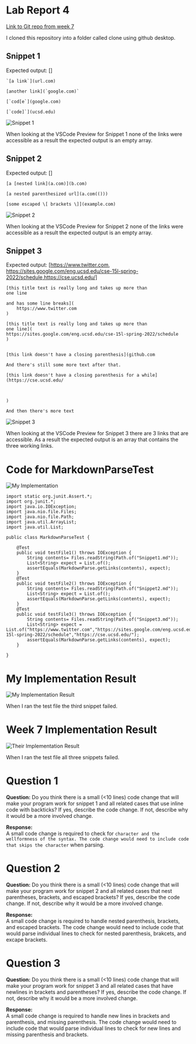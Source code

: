 # Lab Report 4

[Link to Git repo from week 7](https://github.com/Trinnnn/markdown-parser)

I cloned this repository into a folder called clone using github desktop. 

## Snippet 1

Expected output: []

```
`[a link`](url.com)

[another link](`google.com)`

[`cod[e`](google.com)

[`code]`](ucsd.edu)
```

![Snippet 1](Snippet1.png)

When looking at the VSCode Preview for Snippet 1 none of the links were accessible as a result the expected output is an empty array. 

## Snippet 2

Expected output: []

```
[a [nested link](a.com)](b.com)

[a nested parenthesized url](a.com(()))

[some escaped \[ brackets \]](example.com)
```

![Snippet 2](Snippet2.png)

When looking at the VSCode Preview for Snippet 2 none of the links were accessible as a result the expected output is an empty array. 

## Snippet 3

Expected output: [https://www.twitter.com, https://sites.google.com/eng.ucsd.edu/cse-15l-spring-2022/schedule,https://cse.ucsd.edu/]

```
[this title text is really long and takes up more than 
one line

and has some line breaks](
    https://www.twitter.com
)

[this title text is really long and takes up more than 
one line](
https://sites.google.com/eng.ucsd.edu/cse-15l-spring-2022/schedule
)


[this link doesn't have a closing parenthesis](github.com

And there's still some more text after that.

[this link doesn't have a closing parenthesis for a while](https://cse.ucsd.edu/



)

And then there's more text
```

![Snippet 3](Snippet3.png)


When looking at the VSCode Preview for Snippet 3 there are 3 links that are accessible. As a result the expected output is an array that contains the three working links.

# Code for MarkdownParseTest

![My Implementation](MyImplementation.png)

```
import static org.junit.Assert.*;
import org.junit.*;
import java.io.IOException;
import java.nio.file.Files;
import java.nio.file.Path;
import java.util.ArrayList;
import java.util.List;

public class MarkdownParseTest {

    @Test
    public void testFile1() throws IOException {
        String contents= Files.readString(Path.of("Snippet1.md"));
        List<String> expect = List.of();
        assertEquals(MarkdownParse.getLinks(contents), expect);
    }
    @Test
    public void testFile2() throws IOException {
        String contents= Files.readString(Path.of("Snippet2.md"));
        List<String> expect = List.of();
        assertEquals(MarkdownParse.getLinks(contents), expect);
    }
    @Test
    public void testFile3() throws IOException {
        String contents= Files.readString(Path.of("Snippet3.md"));
        List<String> expect = List.of("https://www.twitter.com","https://sites.google.com/eng.ucsd.edu/cse-15l-spring-2022/schedule","https://cse.ucsd.edu/");
        assertEquals(MarkdownParse.getLinks(contents), expect);
    }

}
```

# My Implementation Result
![My Implementation Result](MyImplementationResult.png)

When I ran the test file the third snippet failed. 

# Week 7 Implementation Result 
![Their Implementation Result](TheirImplementationResult.png)

When I ran the test file all three snippets failed. 

# Question 1
**Question:**
Do you think there is a small (<10 lines) code change that will make your program work for snippet 1 and all related cases that use inline code with backticks? If yes, describe the code change. If not, describe why it would be a more involved change.

**Response:**  
A small code change is required to check for ` character and the wellformness of the syntax. The code change would need to include code that skips the character ` when parsing. 


# Question 2
**Question:**
Do you think there is a small (<10 lines) code change that will make your program work for snippet 2 and all related cases that nest parentheses, brackets, and escaped brackets? If yes, describe the code change. If not, describe why it would be a more involved change.

**Response:**  
A small code change is required to handle nested parenthesis, brackets, and escaped brackets. The code change would need to include code that would parse individual lines to check for nested parenthesis, brakcets, and excape brackets. 

# Question 3
**Question:**
Do you think there is a small (<10 lines) code change that will make your program work for snippet 3 and all related cases that have newlines in brackets and parentheses? If yes, describe the code change. If not, describe why it would be a more involved change.

**Response:**  
A small code change is required to handle new lines in brackets and parenthesis, and missing parenthesis. The code change would need to include code that would parse individual lines to check for new lines and missing parenthesis and brackets.

